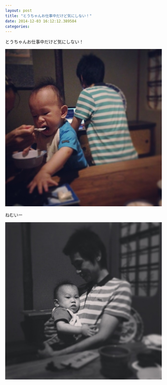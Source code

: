 ```yaml
---
layout: post
title: "とうちゃんお仕事中だけど気にしない！"
date: 2014-12-03 16:12:12.389584
categories: 
---
```


とうちゃんお仕事中だけど気にしない！

![とうちゃんお仕事中だけど気にしない！](/assets/images/201407/10475084_310557039114150_974625658_n.jpg)

ねむいー

![ねむいー](/assets/images/201407/1941246_345122648972164_1434465973_n.jpg)


